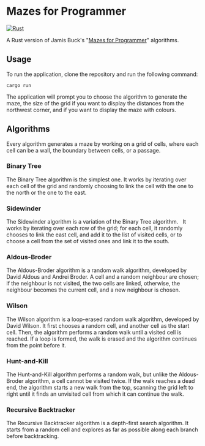 # Mazes for Programmer

[![Rust](https://github.com/gabrieledarrigo/mazes/actions/workflows/build.yml/badge.svg)](https://github.com/gabrieledarrigo/mazes/actions/workflows/build.yml)

A Rust version of Jamis Buck's "[Mazes for Programmer](http://www.mazesforprogrammers.com/)" algorithms.

## Usage

To run the application, clone the repository and run the following command:

```shell
cargo run
```

The application will prompt you to choose the algorithm to generate the maze, the size of the grid if you want to display the distances from the northwest corner, and if you want to display the maze with colours.

## Algorithms

Every algorithm generates a maze by working on a grid of cells, where each cell can be a wall, the boundary between cells, or a passage. 

### Binary Tree

The Binary Tree algorithm is the simplest one. It works by iterating over each cell of the grid and randomly choosing to link the cell with the one to the north or the one to the east.

### Sidewinder

The Sidewinder algorithm is a variation of the Binary Tree algorithm.   
It works by iterating over each row of the grid; for each cell, it randomly chooses to link the east cell, and add it to the list of visited cells, or to choose a cell from the set of visited ones and link it to the south.

### Aldous-Broder

The Aldous-Broder algorithm is a random walk algorithm, developed by David Aldous and Andrei Broder. A cell and a random neighbour are chosen; if the neighbour is not visited, the two cells are linked, otherwise, the neighbour becomes the current cell, and a new neighbour is chosen.

### Wilson

The Wilson algorithm is a loop-erased random walk algorithm, developed by David Wilson. It first chooses a random cell, and another cell as the start cell. 
Then, the algorithm performs a random walk until a visited cell is reached. 
If a loop is formed, the walk is erased and the algorithm continues from the point before it.

### Hunt-and-Kill

The Hunt-and-Kill algorithm performs a random walk, but unlike the Aldous-Broder algorithm, a cell cannot be visited twice.
If the walk reaches a dead end, the algorithm starts a new walk from the top, scanning the grid left to right until it finds an unvisited cell from which it can continue the walk.

### Recursive Backtracker

The Recursive Backtracker algorithm is a depth-first search algorithm. It starts from a random cell and explores as far as possible along each branch before backtracking.
